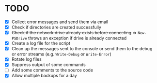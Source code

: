 # TODO

- [x] Collect error messages and send them via email
- [x] Check if directories are created successfully
- [x] ~~Check if the network drive already exists before connecting~~ ⇒ `New-PSDrive` throws an exception if drive is already connected
- [x] Create a log file for the script
- [x] Clean up the messages sent to the console or send them to the debug or error streams (e.g. `Write-Debug` or `Write-Error`)
- [x] Rotate log files
- [x] Suppress output of some commands
- [ ] Add some comments to the source code
- [x] Allow multiple backups for a day